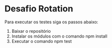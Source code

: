 # Desafio Rotation

Para executar os testes siga os passos abaixo:

1. Baixar o repositório
2. Instalar os módulos com o comando npm install
3. Executar o comando npm test
